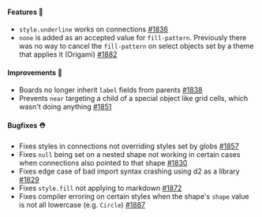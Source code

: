 #### Features 🚀

- `style.underline` works on connections [#1836](https://github.com/terrastruct/d2/pull/1836)
- `none` is added as an accepted value for `fill-pattern`. Previously there was no way to cancel the `fill-pattern` on select objects set by a theme that applies it (Origami) [#1882](https://github.com/terrastruct/d2/pull/1882)

#### Improvements 🧹

- Boards no longer inherit `label` fields from parents [#1838](https://github.com/terrastruct/d2/pull/1838)
- Prevents `near` targeting a child of a special object like grid cells, which wasn't doing anything [#1851](https://github.com/terrastruct/d2/pull/1851)

#### Bugfixes ⛑️

- Fixes styles in connections not overriding styles set by globs [#1857](https://github.com/terrastruct/d2/pull/1857)
- Fixes `null` being set on a nested shape not working in certain cases when connections also pointed to that shape [#1830](https://github.com/terrastruct/d2/pull/1830)
- Fixes edge case of bad import syntax crashing using d2 as a library [#1829](https://github.com/terrastruct/d2/pull/1829)
- Fixes `style.fill` not applying to markdown [#1872](https://github.com/terrastruct/d2/pull/1872)
- Fixes compiler erroring on certain styles when the shape's `shape` value is not all lowercase (e.g. `Circle`) [#1887](https://github.com/terrastruct/d2/pull/1887)
